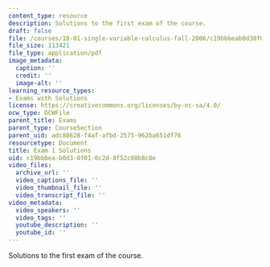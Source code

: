 ```yaml
---
content_type: resource
description: Solutions to the first exam of the course.
draft: false
file: /courses/18-01-single-variable-calculus-fall-2006/c19bbbeab0d30f010c2d8f52c60b8c8e_exam1sol.pdf
file_size: 113421
file_type: application/pdf
image_metadata:
  caption: ''
  credit: ''
  image-alt: ''
learning_resource_types:
- Exams with Solutions
license: https://creativecommons.org/licenses/by-nc-sa/4.0/
ocw_type: OCWFile
parent_title: Exams
parent_type: CourseSection
parent_uid: adc88628-f4af-afbd-2575-962ba651df76
resourcetype: Document
title: Exam 1 Solutions
uid: c19bbbea-b0d3-0f01-0c2d-8f52c60b8c8e
video_files:
  archive_url: ''
  video_captions_file: ''
  video_thumbnail_file: ''
  video_transcript_file: ''
video_metadata:
  video_speakers: ''
  video_tags: ''
  youtube_description: ''
  youtube_id: ''
---
```

Solutions to the first exam of the course.